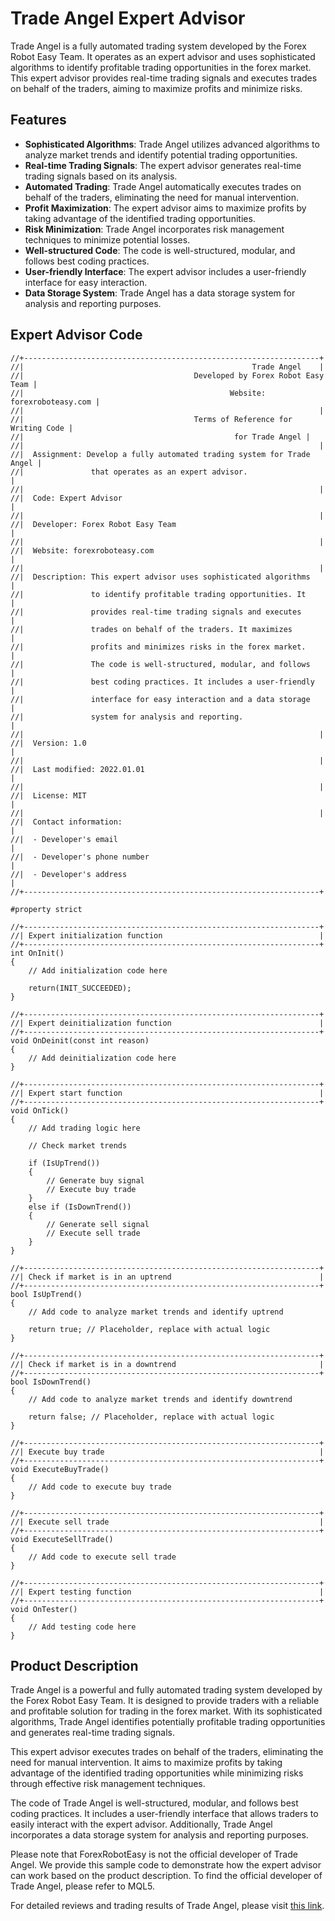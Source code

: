 # Trade Angel Expert Advisor

Trade Angel is a fully automated trading system developed by the Forex Robot Easy Team. It operates as an expert advisor and uses sophisticated algorithms to identify profitable trading opportunities in the forex market. This expert advisor provides real-time trading signals and executes trades on behalf of the traders, aiming to maximize profits and minimize risks.

## Features

- **Sophisticated Algorithms**: Trade Angel utilizes advanced algorithms to analyze market trends and identify potential trading opportunities.
- **Real-time Trading Signals**: The expert advisor generates real-time trading signals based on its analysis.
- **Automated Trading**: Trade Angel automatically executes trades on behalf of the traders, eliminating the need for manual intervention.
- **Profit Maximization**: The expert advisor aims to maximize profits by taking advantage of the identified trading opportunities.
- **Risk Minimization**: Trade Angel incorporates risk management techniques to minimize potential losses.
- **Well-structured Code**: The code is well-structured, modular, and follows best coding practices.
- **User-friendly Interface**: The expert advisor includes a user-friendly interface for easy interaction.
- **Data Storage System**: Trade Angel has a data storage system for analysis and reporting purposes.

## Expert Advisor Code

```mql5
//+------------------------------------------------------------------+
//|                                                   Trade Angel    |
//|                                      Developed by Forex Robot Easy Team |
//|                                              Website: forexroboteasy.com |
//|                                                                  |
//|                                      Terms of Reference for Writing Code |
//|                                               for Trade Angel |
//|                                                                  |
//|  Assignment: Develop a fully automated trading system for Trade Angel |
//|               that operates as an expert advisor.                 |
//|                                                                  |
//|  Code: Expert Advisor                                             |
//|                                                                  |
//|  Developer: Forex Robot Easy Team                                 |
//|                                                                  |
//|  Website: forexroboteasy.com                                      |
//|                                                                  |
//|  Description: This expert advisor uses sophisticated algorithms   |
//|               to identify profitable trading opportunities. It    |
//|               provides real-time trading signals and executes     |
//|               trades on behalf of the traders. It maximizes       |
//|               profits and minimizes risks in the forex market.    |
//|               The code is well-structured, modular, and follows   |
//|               best coding practices. It includes a user-friendly  |
//|               interface for easy interaction and a data storage   |
//|               system for analysis and reporting.                  |
//|                                                                  |
//|  Version: 1.0                                                     |
//|                                                                  |
//|  Last modified: 2022.01.01                                        |
//|                                                                  |
//|  License: MIT                                                     |
//|                                                                  |
//|  Contact information:                                             |
//|  - Developer's email                                              |
//|  - Developer's phone number                                       |
//|  - Developer's address                                            |
//+------------------------------------------------------------------+

#property strict

//+------------------------------------------------------------------+
//| Expert initialization function                                   |
//+------------------------------------------------------------------+
int OnInit()
{
    // Add initialization code here

    return(INIT_SUCCEEDED);
}

//+------------------------------------------------------------------+
//| Expert deinitialization function                                 |
//+------------------------------------------------------------------+
void OnDeinit(const int reason)
{
    // Add deinitialization code here
}

//+------------------------------------------------------------------+
//| Expert start function                                            |
//+------------------------------------------------------------------+
void OnTick()
{
    // Add trading logic here

    // Check market trends

    if (IsUpTrend())
    {
        // Generate buy signal
        // Execute buy trade
    }
    else if (IsDownTrend())
    {
        // Generate sell signal
        // Execute sell trade
    }
}

//+------------------------------------------------------------------+
//| Check if market is in an uptrend                                 |
//+------------------------------------------------------------------+
bool IsUpTrend()
{
    // Add code to analyze market trends and identify uptrend

    return true; // Placeholder, replace with actual logic
}

//+------------------------------------------------------------------+
//| Check if market is in a downtrend                                |
//+------------------------------------------------------------------+
bool IsDownTrend()
{
    // Add code to analyze market trends and identify downtrend

    return false; // Placeholder, replace with actual logic
}

//+------------------------------------------------------------------+
//| Execute buy trade                                                |
//+------------------------------------------------------------------+
void ExecuteBuyTrade()
{
    // Add code to execute buy trade
}

//+------------------------------------------------------------------+
//| Execute sell trade                                               |
//+------------------------------------------------------------------+
void ExecuteSellTrade()
{
    // Add code to execute sell trade
}

//+------------------------------------------------------------------+
//| Expert testing function                                          |
//+------------------------------------------------------------------+
void OnTester()
{
    // Add testing code here
}
```

## Product Description

Trade Angel is a powerful and fully automated trading system developed by the Forex Robot Easy Team. It is designed to provide traders with a reliable and profitable solution for trading in the forex market. With its sophisticated algorithms, Trade Angel identifies potentially profitable trading opportunities and generates real-time trading signals.

This expert advisor executes trades on behalf of the traders, eliminating the need for manual intervention. It aims to maximize profits by taking advantage of the identified trading opportunities while minimizing risks through effective risk management techniques.

The code of Trade Angel is well-structured, modular, and follows best coding practices. It includes a user-friendly interface that allows traders to easily interact with the expert advisor. Additionally, Trade Angel incorporates a data storage system for analysis and reporting purposes.

Please note that ForexRobotEasy is not the official developer of Trade Angel. We provide this sample code to demonstrate how the expert advisor can work based on the product description. To find the official developer of Trade Angel, please refer to MQL5.

For detailed reviews and trading results of Trade Angel, please visit [this link](https://forexroboteasy.com/forex-robot-review/trade-angel-review-download-real-results-of-forex-software/).
